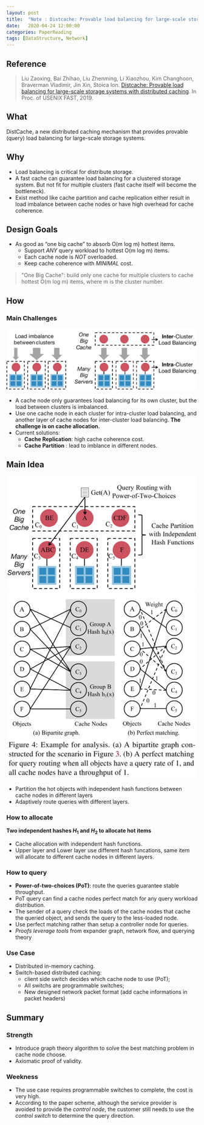 ```yaml
---
layout: post
title:  "Note : Distcache: Provable load balancing for large-scale storage systems with distributed caching"
date:   2020-04-24 12:00:00
categories: PaperReading
tags: [DataStructure, Network]
---
```


## Reference

> Liu Zaoxing, Bai Zhihao, Liu Zhenming, Li Xiaozhou, Kim Changhoon, Braverman Vladimir, Jin Xin, Stoica Ion. [Distcache: Provable load balancing for large-scale storage systems with distributed caching](https://www.usenix.org/system/files/fast19-liu.pdf). In Proc. of USENIX FAST, 2019.

## What

DistCache, a new distributed caching mechanism that provides provable (query) load balancing for large-scale storage systems.
<!-- more -->

## Why

* Load balancing is critical for distribute storage.
* A fast cache can guarantee load balancing for a clustered storage system. But not fit for multiple clusters (fast cache itself will become the bottleneck).
* Exist method like cache partition and cache replication either result in load imbalance between cache nodes or have high overhead for cache coherence.

## Design Goals

* As good as “one big cache” to absorb O(m log m) hottest items.
    * Support *ANY* query workload to hottest O(m log m) items.
    * Each cache node is *NOT* overloaded.
    * Keep cache coherence with *MINIMAL* cost.

> "One Big Cache": build only one cache for multiple clusters to cache hottest O(m log m) items, where m is the cluster number.

## How

### Main Challenges

![Challenges](img/paperReading/DistCache-Motivation.JPG)

* A cache node only guarantees load balancing for its own cluster, but the load between clusters is imbalanced.
* Use one cache node in each cluster for intra-cluster load balancing, and another layer of cache nodes for inter-cluster load balancing. **The challenge is on cache allocation.**
* Current solutions:
    * **Cache Replication**: high cache coherence cost.
    * **Cache Partition** : lead to imblance in different nodes.

## Main Idea

![Challenges](img/paperReading/DistCache-Idea.JPG)
![Challenges](img/paperReading/DistCache-Analysis.JPG)

* Partition the hot objects with independent hash functions between cache nodes in different layers
* Adaptively route queries with different layers.

### How to allocate

**Two independent hashes $H_1$ and $H_2$ to allocate hot items**

* Cache allocation with independent hash functions.
* Upper layer and Lower layer use different hash funcations, same item will allocate to different cache nodes in different layers.

### How to query

* **Power-of-two-choices (PoT)**: route the queries guarantee stable throughput.
* PoT query can find a cache nodes perfect match for any query workload distribution.
* The sender of a query check the loads of the cache nodes that cache the queried object, and sends the query to the less-loaded node.
* Use perfect matching rather than setup a controller node for queries.
* *Proofs leverage tools* from expander graph, network flow, and querying theory

### Use Case

* Distributed in-memory caching.
* Switch-based distributed caching:
  * client side switch decides which cache node to use (PoT);
  * All switchs are programmable switches;  
  * New designed network packet format (add cache informations in packet headers)

## Summary

### Strength

* Introduce graph theory algorithm to solve the best matching problem in cache node choose.
* Axiomatic proof of validity.

### Weekness

* The use case requires programmable switches to complete, the cost is very high.
* According to the paper scheme, although the service provider is avoided to provide the *control node*, the customer still needs to use the *control switch* to determine the query direction.
  
